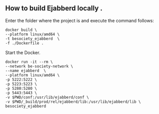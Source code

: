 ## How to build Ejabberd locally .

Enter the folder where the project is and execute the command follows:
```
docker build \
--platform linux/amd64 \
-t besociety_ejabberd  \
-f ./Dockerfile .
```

Start the Docker.
```
docker run -it --rm \
--network be-society-network \
--name ejabberd  \
--platform linux/amd64 \
-p 5222:5222 \
-p 5223:5223 \
-p 5280:5280 \
-p 5443:5443 \
-v $PWD/conf:/usr/lib/ejabberd/conf \
-v $PWD/_build/prod/rel/ejabberd/lib:/usr/lib/ejabberd/lib \
besociety_ejabberd
```
